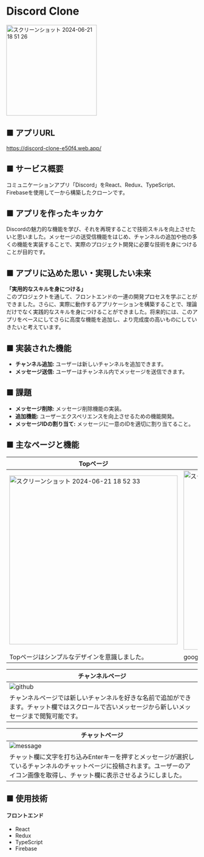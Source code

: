 
# Discord Clone
<img width="238" alt="スクリーンショット 2024-06-21 18 51 26" src="https://github.com/s0umaaa/discord-clone/assets/62178616/3d059176-2c6a-4d15-bcce-5087c9d6c38e">


## ■ アプリURL
https://discord-clone-e50f4.web.app/

## ■ サービス概要
コミュニケーションアプリ「Discord」をReact、Redux、TypeScript、Firebaseを使用して一から構築したクローンです。

## ■ アプリを作ったキッカケ
Discordの魅力的な機能を学び、それを再現することで技術スキルを向上させたいと思いました。メッセージの送受信機能をはじめ、チャンネルの追加や他の多くの機能を実装することで、実際のプロジェクト開発に必要な技術を身につけることが目的です。

## ■ アプリに込めた思い・実現したい未来
**「実用的なスキルを身につける」**<br>
このプロジェクトを通して、フロントエンドの一連の開発プロセスを学ぶことができました。さらに、実際に動作するアプリケーションを構築することで、理論だけでなく実践的なスキルを身につけることができました。将来的には、このアプリをベースにしてさらに高度な機能を追加し、より完成度の高いものにしていきたいと考えています。

## ■ 実装された機能

- **チャンネル追加:** ユーザーは新しいチャンネルを追加できます。
- **メッセージ送信:** ユーザーはチャンネル内でメッセージを送信できます。

## ■ 課題

- **メッセージ削除:** メッセージ削除機能の実装。
- **追加機能:** ユーザーエクスペリエンスを向上させるための機能開発。
- **メッセージIDの割り当て:** メッセージに一意のIDを適切に割り当てること。


## ■ 主なページと機能

| Topページ | ログインページ  |
| ---- | ---- |
| <img width="443" alt="スクリーンショット 2024-06-21 18 52 33" src="https://github.com/s0umaaa/discord-clone/assets/62178616/712cb9f7-caca-4093-9c81-4df4ebfefbcb">| <img width="470" alt="スクリーンショット 2024-06-21 18 59 44" src="https://github.com/s0umaaa/discord-clone/assets/62178616/33c62330-07b5-4f8e-be41-67d20a518268">
| Topページはシンプルなデザインを意識しました。 | googleアカウントでログインできるように実装しました |


| チャンネルページ |
| ---- |
|![github](https://github.com/s0umaaa/discord-clone/assets/62178616/8fc052ea-c1f2-436b-85c1-4530f2715f04)|
| チャンネルページでは新しいチャンネルを好きな名前で追加ができます。チャット欄ではスクロールで古いメッセージから新しいメッセージまで閲覧可能です。| 

| チャットページ |
| ---- |
| ![message](https://github.com/s0umaaa/discord-clone/assets/62178616/e1de7371-3212-435f-8819-4baba8607a74)|
|チャット欄に文字を打ち込みEnterキーを押すとメッセージが選択しているチャンネルのチャットページに投稿されます。ユーザーのアイコン画像を取得し、チャット欄に表示させるようにしました。|

## ■ 使用技術

#### フロントエンド
- React
- Redux
- TypeScript
- Firebase

